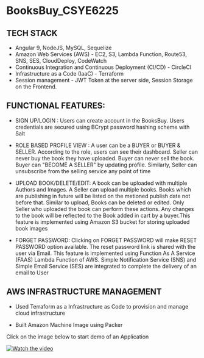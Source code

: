 # BooksBuy_CSYE6225

## TECH STACK

- Angular 9, NodeJS, MySQL, Sequelize
- Amazon Web Services (AWS) - EC2, S3, Lambda Function, Route53, SNS, SES, CloudDeploy, CodeWatch 
- Continuous Integration and Continuous Deployment (CI/CD) - CircleCI 
- Infrastructure as a Code (IaaC) - Terraform
- Session management - JWT Token at the server side, Session Storage on the Frontend.

## FUNCTIONAL FEATURES:
- SIGN UP/LOGIN : Users can create account in the BooksBuy. Users credentials are secured using BCrypt password hashing scheme with Salt

- ROLE BASED PROFILE VIEW : A user can be a BUYER or BUYER & SELLER. According to the role, users can see their dashboard. Seller can never buy the book they have                               uploaded. Buyer can never sell the book. Buyer can "BECOME A SELLER" by updating profile. Similarly, Seller can unsubscribe from the                                 selling service any point of time

- UPLOAD BOOK/DELETE/EDIT: A book can be uploaded with multiple Authors and Images. A Seller can upload multiple books. Books which are publishing in future will be                            listed on the metioned publish date not before that. Similar to upload, Books can be deleted or edited. Only Seller who uploaded the book                            can perform these actions. Any changes to the book will be reflected to the Book added in cart by a buyer.This feature is implemented                                using Amazon S3 bucket for storing uploaded book images

- FORGET PASSWORD: Clicking on FORGET PASSWORD will make RESET PASSWORD option available. The reset password link is shared with the user via Email. This feature is                    implemented using Function As A Service (FAAS) Lambda Function of AWS. Simple Notification Service (SNS) and Simple Email Service (SES) are                          integrated to complete the delivery of an email to User

## AWS INFRASTRUCTURE MANAGEMENT
- Used Terraform as a Infrastructure as Code to provision and manage cloud infrastructure

- Built Amazon Machine Image using Packer


Click on the image below to start demo of an Application

[![Watch the video](https://img.youtube.com/vi/e_YWE55_QaM/0.jpg)](https://youtu.be/e_YWE55_QaM)
